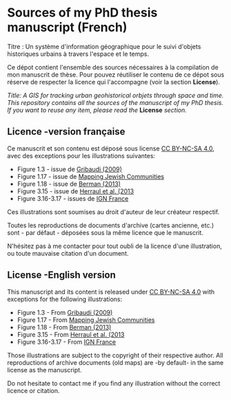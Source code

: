 # Sources of my PhD thesis manuscript (French)
Titre : Un système d'information géographique pour le suivi d'objets historiques urbains à travers l'espace et le temps.

Ce dépot contient l'ensemble des sources nécessaires à la compilation de mon manuscrit de thèse. 
Pour pouvez réutiliser le contenu de ce dépot sous réserve de respecter la licence qui l'accompagne (voir la section **License**).

*Title: A GIS for tracking urban geohistorical orbjets through space and time.*
*This repository contains all the sources of the manuscript of my PhD thesis.
If you want to reuse any item, please read the* **License** *section.*

## Licence -version française
 
Ce manuscrit et son contenu est déposé sous license [CC BY-NC-SA 4.0](https://creativecommons.org/licenses/by-nc-sa/4.0/), avec des exceptions pour les illustrations suivantes:
- Figure 1.3 \- issue de [Gribaudi (2009)](https://histoiremesure.revues.org/3959)
- Figure 1.17 \- issue de [Mapping Jewish Communities](http://www.mjcb.eu/)
- Figure 1.18 \- issue de [Berman (2013)](https://ejournals.unm.edu/index.php/historicalgeography/article/download/2931/2410)
- Figure 3.15 \- issue de [Herraul et al. (2013](http://prodinra.inra.fr/?locale=fr#!ConsultNotice:194906)
- Figure 3.16-3.17 \- issues de [IGN France](www.ign.fr)

Ces illustrations sont soumises au droit d'auteur de leur créateur respectif.

Toutes les reproductions de documents d'archive (cartes ancienne, etc.) sont - par défaut - déposées sous la même licence que le manuscrit.

N'hésitez pas à me contacter pour tout oubli de la licence d'une illustration, ou toute mauvaise citation d'un document. 

## License -English version 

This manuscript and its content is released under [CC BY-NC-SA 4.0](https://creativecommons.org/licenses/by-nc-sa/4.0/) with exceptions for the following illustrations:
- Figure 1.3 \- From [Gribaudi (2009)](https://histoiremesure.revues.org/3959)
- Figure 1.17 \- From [Mapping Jewish Communities](http://www.mjcb.eu/)
- Figure 1.18 \- From [Berman (2013)](https://ejournals.unm.edu/index.php/historicalgeography/article/download/2931/2410)
- Figure 3.15 \- From [Herraul et al. (2013](http://prodinra.inra.fr/?locale=fr#!ConsultNotice:194906)
- Figure 3.16-3.17 \- From [IGN France](www.ign.fr)

Those illustrations are subject to the copyright of their respective author.
All reproductions of archive documents (old maps) are -by default- in the same license as the manuscript.

Do not hesitate to contact me if you find any illustration without the correct licence or citation.

